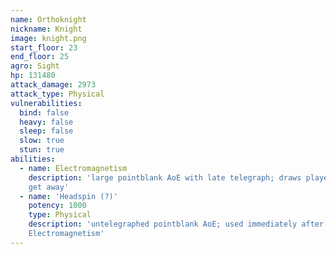 ```yaml
---
name: Orthoknight
nickname: Knight
image: knight.png
start_floor: 23
end_floor: 25
agro: Sight
hp: 131480
attack_damage: 2973
attack_type: Physical
vulnerabilities:
  bind: false
  heavy: false
  sleep: false
  slow: true
  stun: true
abilities:
  - name: Electromagnetism
    description: 'large pointblank AoE with late telegraph; draws players in -
    get away'
  - name: 'Headspin (?)'
    potency: 1000
    type: Physical
    description: 'untelegraphed pointblank AoE; used immediately after
    Electromagnetism'
---
```

